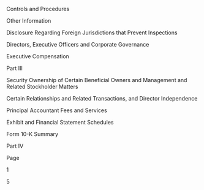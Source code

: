 Controls and Procedures

Other Information

Disclosure Regarding Foreign Jurisdictions that Prevent Inspections

Directors, Executive Officers and Corporate Governance

Executive Compensation

Part III

Security Ownership of Certain Beneficial Owners and Management and Related Stockholder Matters

Certain Relationships and Related Transactions, and Director Independence

Principal Accountant Fees and Services

Exhibit and Financial Statement Schedules

Form 10-K Summary

Part IV

Page

1

5